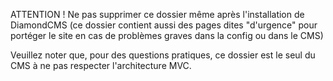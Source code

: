 ATTENTION ! Ne pas supprimer ce dossier même après l'installation de DiamondCMS (ce dossier contient aussi des pages dites "d'urgence" pour portéger le site en cas de problèmes graves dans la config ou dans le CMS)

Veuillez noter que, pour des questions pratiques, ce dossier est le seul du CMS à ne pas respecter l'architecture MVC. 